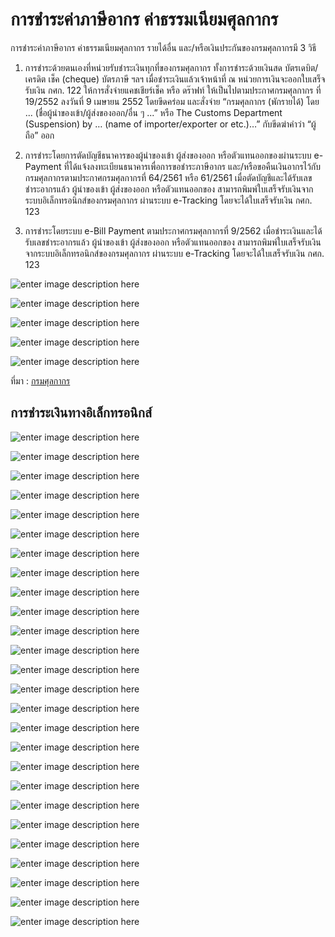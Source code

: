 
การชำระค่าภาษีอากร ค่าธรรมเนียมศุลกากร 
==

การชำระค่าภาษีอากร ค่าธรรมเนียมศุลกากร รายได้อื่น และ/หรือเงินประกันของกรมศุลกากรมี 3 วิธี

1.   การชำระด้วยตนเองที่หน่วยรับชำระเงินทุกที่ของกรมศุลกากร ทั้งการชำระด้วยเงินสด บัตรเดบิต/เครดิต เช็ค (cheque) บัตรภาษี ฯลฯ  เมื่อชำระเงินแล้วเจ้าหน้าที่ ณ หน่วยการเงินจะออกใบเสร็จรับเงิน กศก. 122 ให้การสั่งจ่ายแคชเชียร์เช็ค หรือ ดร๊าฟท์ ให้เป็นไปตามประกาศกรมศุลกากร ที่ 19/2552 ลงวันที่  9 เมษายน 2552 โดยขีดคร่อม และสั่งจ่าย “กรมศุลกากร (พักรายได้) โดย ... (ชื่อผู้นำของเข้า/ผู้ส่งของออก/อื่น ๆ ...” หรือ The Customs Department (Suspension) by … (name of importer/exporter or etc.)…” กับขีดฆ่าคำว่า “ผู้ถือ” ออก

2.  การชำระโดยการตัดบัญชีธนาคารของผู้นำของเข้า ผู้ส่งของออก หรือตัวแทนออกของผ่านระบบ e-Payment ที่ได้แจ้งลงทะเบียนธนาคารเพื่อการขอชำระภาษีอากร และ/หรือขอคืนเงินอากรไว้กับกรมศุลกากรตามประกาศกรมศุลกากรที่  64/2561 หรือ 61/2561 เมื่อตัดบัญชีและได้รับเลขชำระอากรแล้ว ผู้นำของเข้า ผู้ส่งของออก หรือตัวแทนออกของ  สามารถพิมพ์ใบเสร็จรับเงินจากระบบอิเล็กทรอนิกส์ของกรมศุลกากร ผ่านระบบ e-Tracking โดยจะได้ใบเสร็จรับเงิน กศก. 123

3.  การชำระโดยระบบ e-Bill Payment ตามประกาศกรมศุลกากรที่ 9/2562 เมื่อชำระเงินและได้รับเลขชำระอากรแล้ว ผู้นำของเข้า ผู้ส่งของออก หรือตัวแทนออกของ สามารถพิมพ์ใบเสร็จรับเงินจากระบบอิเล็กทรอนิกส์ของกรมศุลกากร ผ่านระบบ e-Tracking โดยจะได้ใบเสร็จรับเงิน กศก. 123

![enter image description here](http://www.customs.go.th/data_files/f7b3488dda606fb5962efbe59d43c4ea.png)

![enter image description here](http://www.customs.go.th/data_files/746ccab260dbea1291350ba69be4c5db.png)

![enter image description here](http://www.customs.go.th/data_files/e77b5b9fd395c6eefdebdb51a4809fe3.png)

![enter image description here](http://www.customs.go.th/data_files/d019cb2aa74638012247a42e0cee2415.png)

![enter image description here](http://www.customs.go.th/data_files/cb3e95b95ff3c3d3949ef207a290c3f8.png)

ที่มา : [กรมศุลกากร](http://www.customs.go.th/cont_strc_faq.php?lang=th&top_menu=menu_homepage&left_menu=menu_center_004&ini_menu=&current_id=14232832404f505f4c464b4a464b47)

## การชำระเงินทางอิเล็กทรอนิกส์

![enter image description here](https://github.com/yosarawut/KnowledgeCenter/raw/master/KnowledgeCenter/e-Customs/e-Import/img/bill-payment/e-Billjpg_Page1.jpg)

![enter image description here](https://github.com/yosarawut/KnowledgeCenter/raw/master/KnowledgeCenter/e-Customs/e-Import/img/bill-payment/e-Billjpg_Page2.jpg)

![enter image description here](https://github.com/yosarawut/KnowledgeCenter/raw/master/KnowledgeCenter/e-Customs/e-Import/img/bill-payment/e-Billjpg_Page3.jpg)

![enter image description here](https://github.com/yosarawut/KnowledgeCenter/raw/master/KnowledgeCenter/e-Customs/e-Import/img/bill-payment/e-Billjpg_Page4.jpg)

![enter image description here](https://github.com/yosarawut/KnowledgeCenter/raw/master/KnowledgeCenter/e-Customs/e-Import/img/bill-payment/e-Billjpg_Page5.jpg)

![enter image description here](https://github.com/yosarawut/KnowledgeCenter/raw/master/KnowledgeCenter/e-Customs/e-Import/img/bill-payment/e-Billjpg_Page6.jpg)

![enter image description here](https://github.com/yosarawut/KnowledgeCenter/raw/master/KnowledgeCenter/e-Customs/e-Import/img/bill-payment/e-Billjpg_Page7.jpg)

![enter image description here](https://github.com/yosarawut/KnowledgeCenter/raw/master/KnowledgeCenter/e-Customs/e-Import/img/bill-payment/e-Billjpg_Page8.jpg)

![enter image description here](https://github.com/yosarawut/KnowledgeCenter/raw/master/KnowledgeCenter/e-Customs/e-Import/img/bill-payment/e-Billjpg_Page9.jpg)

![enter image description here](https://github.com/yosarawut/KnowledgeCenter/raw/master/KnowledgeCenter/e-Customs/e-Import/img/bill-payment/e-Billjpg_Page10.jpg)

![enter image description here](https://github.com/yosarawut/KnowledgeCenter/raw/master/KnowledgeCenter/e-Customs/e-Import/img/bill-payment/e-Billjpg_Page11.jpg)

![enter image description here](https://github.com/yosarawut/KnowledgeCenter/raw/master/KnowledgeCenter/e-Customs/e-Import/img/bill-payment/e-Billjpg_Page12.jpg)

![enter image description here](https://github.com/yosarawut/KnowledgeCenter/raw/master/KnowledgeCenter/e-Customs/e-Import/img/bill-payment/e-Billjpg_Page13.jpg)

![enter image description here](https://github.com/yosarawut/KnowledgeCenter/raw/master/KnowledgeCenter/e-Customs/e-Import/img/bill-payment/e-Billjpg_Page14.jpg)

![enter image description here](https://github.com/yosarawut/KnowledgeCenter/raw/master/KnowledgeCenter/e-Customs/e-Import/img/bill-payment/e-Billjpg_Page15.jpg)

![enter image description here](https://github.com/yosarawut/KnowledgeCenter/raw/master/KnowledgeCenter/e-Customs/e-Import/img/bill-payment/e-Billjpg_Page16.jpg)

![enter image description here](https://github.com/yosarawut/KnowledgeCenter/raw/master/KnowledgeCenter/e-Customs/e-Import/img/bill-payment/e-Billjpg_Page17.jpg)

![enter image description here](https://github.com/yosarawut/KnowledgeCenter/raw/master/KnowledgeCenter/e-Customs/e-Import/img/bill-payment/e-Billjpg_Page18.jpg)

![enter image description here](https://github.com/yosarawut/KnowledgeCenter/raw/master/KnowledgeCenter/e-Customs/e-Import/img/bill-payment/e-Billjpg_Page19.jpg)

![enter image description here](https://github.com/yosarawut/KnowledgeCenter/raw/master/KnowledgeCenter/e-Customs/e-Import/img/bill-payment/e-Billjpg_Page20.jpg)

![enter image description here](https://github.com/yosarawut/KnowledgeCenter/raw/master/KnowledgeCenter/e-Customs/e-Import/img/bill-payment/e-Billjpg_Page21.jpg)

![enter image description here](https://github.com/yosarawut/KnowledgeCenter/raw/master/KnowledgeCenter/e-Customs/e-Import/img/bill-payment/e-Billjpg_Page22.jpg)

![enter image description here](https://github.com/yosarawut/KnowledgeCenter/raw/master/KnowledgeCenter/e-Customs/e-Import/img/bill-payment/e-Billjpg_Page23.jpg)

![enter image description here](https://github.com/yosarawut/KnowledgeCenter/raw/master/KnowledgeCenter/e-Customs/e-Import/img/bill-payment/e-Billjpg_Page24.jpg)

![enter image description here](https://github.com/yosarawut/KnowledgeCenter/raw/master/KnowledgeCenter/e-Customs/e-Import/img/bill-payment/e-Billjpg_Page25.jpg)

![enter image description here](https://github.com/yosarawut/KnowledgeCenter/raw/master/KnowledgeCenter/e-Customs/e-Import/img/bill-payment/e-Billjpg_Page2.jpg)


<!--stackedit_data:
eyJoaXN0b3J5IjpbLTc0MzY1OTI2OSwzMjM4NzYzNDUsLTQ5Mj
A5MzI3LC02MDk2MjM4NTMsNzMwOTk4MTE2XX0=
-->